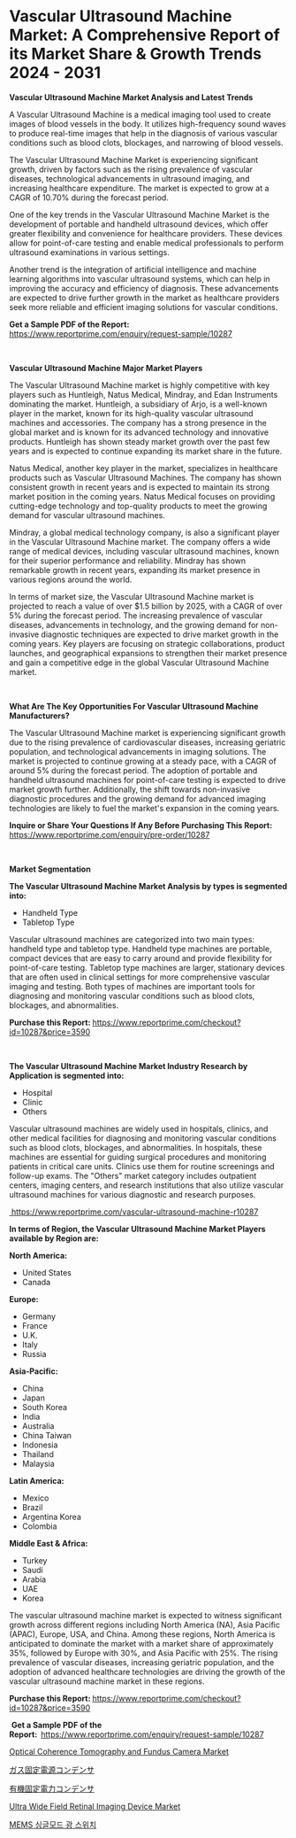 <p><h1>Vascular Ultrasound Machine Market: A Comprehensive Report of its Market Share & Growth Trends 2024 - 2031</h1></p><p><strong>Vascular Ultrasound Machine Market Analysis and Latest Trends</strong></p>
<p><p>A Vascular Ultrasound Machine is a medical imaging tool used to create images of blood vessels in the body. It utilizes high-frequency sound waves to produce real-time images that help in the diagnosis of various vascular conditions such as blood clots, blockages, and narrowing of blood vessels.</p><p>The Vascular Ultrasound Machine Market is experiencing significant growth, driven by factors such as the rising prevalence of vascular diseases, technological advancements in ultrasound imaging, and increasing healthcare expenditure. The market is expected to grow at a CAGR of 10.70% during the forecast period.</p><p>One of the key trends in the Vascular Ultrasound Machine Market is the development of portable and handheld ultrasound devices, which offer greater flexibility and convenience for healthcare providers. These devices allow for point-of-care testing and enable medical professionals to perform ultrasound examinations in various settings.</p><p>Another trend is the integration of artificial intelligence and machine learning algorithms into vascular ultrasound systems, which can help in improving the accuracy and efficiency of diagnosis. These advancements are expected to drive further growth in the market as healthcare providers seek more reliable and efficient imaging solutions for vascular conditions.</p></p>
<p><strong>Get a Sample PDF of the Report:&nbsp;</strong> <a href="https://www.reportprime.com/enquiry/request-sample/10287">https://www.reportprime.com/enquiry/request-sample/10287</a></p>
<p>&nbsp;</p>
<p><strong>Vascular Ultrasound Machine Major Market Players</strong></p>
<p><p>The Vascular Ultrasound Machine market is highly competitive with key players such as Huntleigh, Natus Medical, Mindray, and Edan Instruments dominating the market. Huntleigh, a subsidiary of Arjo, is a well-known player in the market, known for its high-quality vascular ultrasound machines and accessories. The company has a strong presence in the global market and is known for its advanced technology and innovative products. Huntleigh has shown steady market growth over the past few years and is expected to continue expanding its market share in the future.</p><p>Natus Medical, another key player in the market, specializes in healthcare products such as Vascular Ultrasound Machines. The company has shown consistent growth in recent years and is expected to maintain its strong market position in the coming years. Natus Medical focuses on providing cutting-edge technology and top-quality products to meet the growing demand for vascular ultrasound machines.</p><p>Mindray, a global medical technology company, is also a significant player in the Vascular Ultrasound Machine market. The company offers a wide range of medical devices, including vascular ultrasound machines, known for their superior performance and reliability. Mindray has shown remarkable growth in recent years, expanding its market presence in various regions around the world.</p><p>In terms of market size, the Vascular Ultrasound Machine market is projected to reach a value of over $1.5 billion by 2025, with a CAGR of over 5% during the forecast period. The increasing prevalence of vascular diseases, advancements in technology, and the growing demand for non-invasive diagnostic techniques are expected to drive market growth in the coming years. Key players are focusing on strategic collaborations, product launches, and geographical expansions to strengthen their market presence and gain a competitive edge in the global Vascular Ultrasound Machine market.</p></p>
<p>&nbsp;</p>
<p><strong>What Are The Key Opportunities For Vascular Ultrasound Machine Manufacturers?</strong></p>
<p><p>The Vascular Ultrasound Machine market is experiencing significant growth due to the rising prevalence of cardiovascular diseases, increasing geriatric population, and technological advancements in imaging solutions. The market is projected to continue growing at a steady pace, with a CAGR of around 5% during the forecast period. The adoption of portable and handheld ultrasound machines for point-of-care testing is expected to drive market growth further. Additionally, the shift towards non-invasive diagnostic procedures and the growing demand for advanced imaging technologies are likely to fuel the market's expansion in the coming years.</p></p>
<p><strong>Inquire or Share Your Questions If Any Before Purchasing This Report:</strong> <a href="https://www.reportprime.com/enquiry/pre-order/10287">https://www.reportprime.com/enquiry/pre-order/10287</a></p>
<p>&nbsp;</p>
<p><strong>Market Segmentation</strong></p>
<p><strong>The Vascular Ultrasound Machine Market Analysis by types is segmented into:</strong></p>
<p><ul><li>Handheld Type</li><li>Tabletop Type</li></ul></p>
<p><p>Vascular ultrasound machines are categorized into two main types: handheld type and tabletop type. Handheld type machines are portable, compact devices that are easy to carry around and provide flexibility for point-of-care testing. Tabletop type machines are larger, stationary devices that are often used in clinical settings for more comprehensive vascular imaging and testing. Both types of machines are important tools for diagnosing and monitoring vascular conditions such as blood clots, blockages, and abnormalities.</p></p>
<p><strong>Purchase this Report:&nbsp;</strong><a href="https://www.reportprime.com/checkout?id=10287&price=3590">https://www.reportprime.com/checkout?id=10287&price=3590</a></p>
<p>&nbsp;</p>
<p><strong>The Vascular Ultrasound Machine Market Industry Research by Application is segmented into:</strong></p>
<p><ul><li>Hospital</li><li>Clinic</li><li>Others</li></ul></p>
<p><p>Vascular ultrasound machines are widely used in hospitals, clinics, and other medical facilities for diagnosing and monitoring vascular conditions such as blood clots, blockages, and abnormalities. In hospitals, these machines are essential for guiding surgical procedures and monitoring patients in critical care units. Clinics use them for routine screenings and follow-up exams. The "Others" market category includes outpatient centers, imaging centers, and research institutions that also utilize vascular ultrasound machines for various diagnostic and research purposes.</p></p>
<p><a href="https://www.reportprime.com/vascular-ultrasound-machine-r10287">&nbsp;https://www.reportprime.com/vascular-ultrasound-machine-r10287</a></p>
<p><strong>In terms of Region, the Vascular Ultrasound Machine Market Players available by Region are:</strong></p>
<p>
    <p> <strong> North America: </strong>
        <ul>
            <li>United States</li>
            <li>Canada</li>
        </ul>
        </p> 
    <p> <strong> Europe: </strong>
        <ul>
            <li>Germany</li>
            <li>France</li>
            <li>U.K.</li>
            <li>Italy</li>
            <li>Russia</li>
        </ul>
        </p> 
    <p> <strong> Asia-Pacific: </strong>
        <ul>
            <li>China</li>
            <li>Japan</li>
            <li>South Korea</li>
            <li>India</li>
            <li>Australia</li>
            <li>China Taiwan</li>
            <li>Indonesia</li>
            <li>Thailand</li>
            <li>Malaysia</li>
        </ul>
        </p> 
    <p> <strong> Latin America: </strong>
        <ul>
            <li>Mexico</li>
            <li>Brazil</li>
            <li>Argentina Korea</li>
            <li>Colombia</li>
        </ul>
        </p> 
    <p> <strong> Middle East & Africa: </strong>
        <ul>
            <li>Turkey</li>
            <li>Saudi</li>
            <li>Arabia</li>
            <li>UAE</li>
            <li>Korea</li>
        </ul>
    </p>
    </p>
<p><p>The vascular ultrasound machine market is expected to witness significant growth across different regions including North America (NA), Asia Pacific (APAC), Europe, USA, and China. Among these regions, North America is anticipated to dominate the market with a market share of approximately 35%, followed by Europe with 30%, and Asia Pacific with 25%. The rising prevalence of vascular diseases, increasing geriatric population, and the adoption of advanced healthcare technologies are driving the growth of the vascular ultrasound machine market in these regions.</p></p>
<p><strong>Purchase this Report: </strong><a href="https://www.reportprime.com/checkout?id=10287&price=3590">https://www.reportprime.com/checkout?id=10287&price=3590</a></p>
<p>&nbsp;<strong>Get a Sample PDF of the Report:&nbsp;&nbsp;</strong><a href="https://www.reportprime.com/enquiry/request-sample/10287">https://www.reportprime.com/enquiry/request-sample/10287</a></p>
<p><strong></strong></p>
<p><p><a href="https://github.com/mbisetmhermsr/Market-Research-Report-List-4/blob/main/optical-coherence-tomography-and-fundus-camera-market.md">Optical Coherence Tomography and Fundus Camera Market</a></p><p><a href="https://github.com/LeoraEber/Market-Research-Report-List-2/blob/main/634689586036.md">ガス固定電源コンデンサ</a></p><p><a href="https://github.com/tubbs463/Market-Research-Report-List-3/blob/main/123650886035.md">有機固定電力コンデンサ</a></p><p><a href="https://github.com/cameroneffertz/Market-Research-Report-List-2/blob/main/ultra-wide-field-retinal-imaging-device-market.md">Ultra Wide Field Retinal Imaging Device Market</a></p><p><a href="https://github.com/muchswr/Market-Research-Report-List-2/blob/main/7801554106662.md">MEMS 싱글모드 광 스위치</a></p></p>